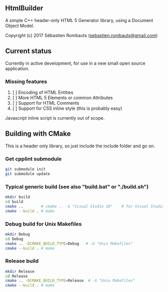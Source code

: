 HtmlBuilder
-----------

A simple C++ header-only HTML 5 Generator library, using a Document Object Model.

Copyright (c) 2017 Sébastien Rombauts (sebastien.rombauts@gmail.com)

## Current status

Currently in active development, for use in a new small open source application.

### Missing features

1. [ ] Encoding of HTML Entities
2. [ ] More HTML 5 Elements or common Attributes
3. [ ] Support for HTML Comments
4. [ ] Support for CSS inline style (this is probably easy)

Javascript inline script is currently out of scope.

## Building with CMake

This is a header only library, so just include the include folder and go on.

### Get cpplint submodule

```bash
git submodule init
git submodule update
```

### Typical generic build (see also "build.bat" or "./build.sh")

```bash
mkdir build
cd build
cmake ..        # cmake .. -G "Visual Studio 10"    # for Visual Studio 2010
cmake --build . # make
```

### Debug build for Unix Makefiles

```bash
mkdir Debug
cd Debug
cmake .. -DCMAKE_BUILD_TYPE=Debug   # -G "Unix Makefiles"
cmake --build . # make
```

### Release build

```bash
mkdir Release
cd Release
cmake .. -DCMAKE_BUILD_TYPE=Release  # -G "Unix Makefiles"
cmake --build . # make
```
